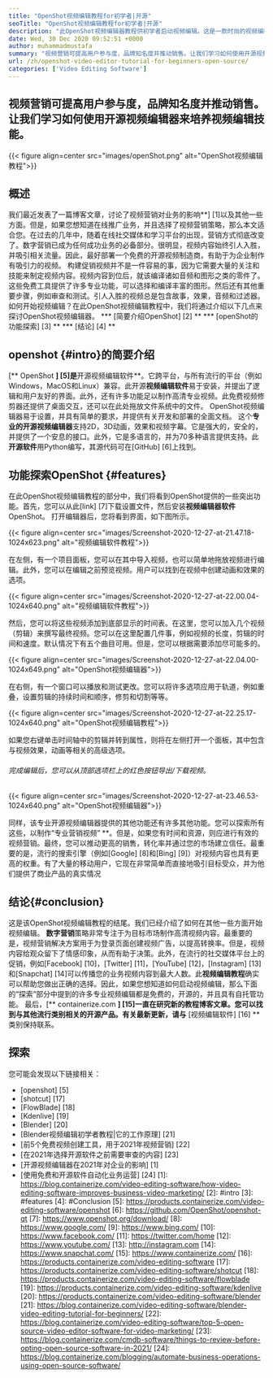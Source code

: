 ```yaml
---
title: "OpenShot视频编辑教程for初学者|开源" 
seoTitle: "OpenShot视频编辑教程for初学者|开源" 
description: "此OpenShot视频编辑器教程供初学者启动视频编辑。这是一款时尚的视频编辑器，提供3D动画等功能。" 
date: Wed, 30 Dec 2020 09:52:51 +0000
author: muhammadmustafa
summary: "视频营销可提高用户参与度，品牌知名度并推动销售。让我们学习如何使用开源视频编辑器来培养视频编辑技能。" 
url: /zh/openshot-video-editor-tutorial-for-beginners-open-source/
categories: ['Video Editing Software']
---
```


## 视频营销可提高用户参与度，品牌知名度并推动销售。让我们学习如何使用开源视频编辑器来培养视频编辑技能。

{{< figure align=center src="images/openShot.png" alt="OpenShot视频编辑教程">}}


## 概述
我们最近发表了一篇博客文章，讨论了视频营销对业务的影响**] [1]以及其他一些方面。但是，如果您想知道在线推广业务，并且选择了视频营销策略，那么本文适合您。在过去的几年中，随着在线社交媒体和学习平台的出现，营销方式彻底改变了。数字营销已成为任何成功业务的必备部分。很明显，视频内容始终引人入胜，并吸引相关流量。因此，最好部署一个免费的开源视频制造商，有助于为企业制作有吸引力的视频。
构建促销视频并不是一件容易的事，因为它需要大量的关注和技能来制定视频内容。视频内容到位后，就该编译诸如音频和图形之类的零件了。这些免费工具提供了许多专业功能，可以选择和编译丰富的图形。然后还有其他重要步骤，例如审查和测试。引人入胜的视频总是包含故事，效果，音频和过滤器。如何开始视频编辑？在此OpenShot视频编辑教程中，我们将通过介绍以下几点来探讨OpenShot视频编辑器。
  *** [简要介绍OpenShot] [2] **
  *** [openShot的功能探索] [3] **
  *** [结论] [4] **

## openshot {#intro}的简要介绍
[** OpenShot **] [5]是**开源视频编辑软件**。它跨平台，与所有流行的平台（例如Windows，MacOS和Linux）兼容。此开源**视频编辑软件**易于安装，并提出了逻辑和用户友好的界面。此外，还有许多功能足以制作高清专业视频。此免费视频修剪器还提供了桌面交互，还可以在此处拖放文件系统中的文件。 OpenShot视频编辑器易于设置，并具有简单的要求，并提供有关开发和部署的全面文档。
这个**专业的开源视频编辑器**支持2D，3D动画，效果和视频字幕。它是强大的，安全的，并提供了一个安息的接口。此外，它是多语言的，并为70多种语言提供支持。此**开源软件**用Python编写，其源代码可在[GitHub] [6]上找到。

## 功能探索OpenShot {#features}
在此OpenShot视频编辑教程的部分中，我们将看到OpenShot提供的一些突出功能。首先，您可以从此[link] [7]下载设置文件，然后安装**视频编辑器软件** OpenShot。
打开编辑器后，您将看到界面，如下图所示。

{{< figure align=center src="images/Screenshot-2020-12-27-at-21.47.18-1024x623.png" alt="视频编辑软件教程">}}

在左侧，有一个项目面板，您可以在其中导入视频，也可以简单地拖放视频进行编辑。此外，您可以在编辑之前预览视频。用户可以找到在视频中创建动画和效果的选项。

{{< figure align=center src="images/Screenshot-2020-12-27-at-22.00.04-1024x640.png" alt="视频编辑软件教程">}}

然后，您可以将这些视频添加到底部显示的时间表。在这里，您可以加入几个视频（剪辑）来撰写最终视频。您可以在这里配置几件事，例如视频的长度，剪辑的时间和速度。默认情况下有五个曲目可用。但是，您可以根据需要添加尽可能多的。

{{< figure align=center src="images/Screenshot-2020-12-27-at-22.04.00-1024x649.png" alt="OpenShot视频编辑器">}}

在右侧，有一个窗口可以播放和测试更改。您可以将许多选项应用于轨道，例如重叠，设置剪辑的持续时间和顺序，修剪和切割等等。

{{< figure align=center src="images/Screenshot-2020-12-27-at-22.25.17-1024x640.png" alt="OpenShot视频编辑教程">}}

如果您右键单击时间轴中的剪辑并转到属性，则将在左侧打开一个面板，其中包含与视频效果，动画等相关的高级选项。

###### 完成编辑后，您可以从顶部选项栏上的红色按钮导出/下载视频。

{{< figure align=center src="images/Screenshot-2020-12-27-at-23.46.53-1024x640.png" alt="OpenShot视频编辑器">}}

同样，该专业开源视频编辑器提供的其他功能还有许多其他功能。您可以探索所有这些，以制作“专业营销视频” **。但是，如果您有时间和资源，则应进行有效的视频营销。最终，您可以推动更高的销售，转化率并通过您的市场建立信任。最重要的是，流行的搜索引擎（例如[Google] [8]和[Bing] [9]）对视频内容也具有更高的权重。有了大量的移动用户，它现在非常简单而直接地吸引目标受众，并为他们提供了商业产品的真实情况

## 结论{#conclusion}
这是该OpenShot视频编辑教程的结尾。我们已经介绍了如何在其他一些方面开始视频编辑。 **数字营销**策略非常专注于为目标市场制作高清视频内容。最重要的是，视频营销解决方案用于为登录页面创建视频广告，以提高转换率。但是，视频内容给观众留下了情感印象，从而有助于决策。此外，在流行的社交媒体平台上的促销，例如[Facebook] [10]，[Twitter] [11]，[YouTube] [12]，[Instagram] [13]和[Snapchat] [14]可以传播您的业务视频内容到最大人数。此**视频编辑教程**确实可以帮助您做出正确的选择。因此，如果您想知道如何启动视频编辑，那么下面的“探索”部分中提到的许多专业视频编辑都是免费的，开源的，并且具有自托管功能。
最后，[** containerize.com **] [15]一直在研究新的教程博客文章。您可以找到与其他流行类别相关的开源产品。有关最新更新，请与** [视频编辑软件] [16] **类别保持联系。

## 探索
您可能会发现以下链接相关：
  * [openshot] [5]
  * [shotcut] [17]
  * [FlowBlade] [18]
  * [Kdenlive] [19]
  * [Blender] [20]
  * [Blender视频编辑初学者教程|它的工作原理] [21]
  * [前5个免费视频创建工具，用于2021年视频营销] [22]
  * [在2021年选择开源软件之前需要审查的内容] [23]
  * [开源视频编辑器在2021年对企业的影响] [1]
  * [使用免费和开源软件自动化业务运营] [24]
[1]: https://blog.containerize.com/video-editing-software/how-video-editing-software-improves-business-video-marketing/
[2]: #intro
[3]: #features
[4]: #Conclusion
[5]: https://products.containerize.com/video-editing-software/openshot
[6]: https://github.com/OpenShot/openshot-qt
[7]: https://www.openshot.org/download/
[8]: https://www.google.com/
[9]: https://www.bing.com/
[10]: https://www.facebook.com/
[11]: https://twitter.com/home
[12]: https://www.youtube.com/
[13]: http://instagram.com
[14]: https://www.snapchat.com/
[15]: https://www.containerize.com/
[16]: https://products.containerize.com/video-editing-software
[17]: https://products.containerize.com/video-editing-software/shotcut
[18]: https://products.containerize.com/video-editing-software/flowblade
[19]: https://products.containerize.com/video-editing-software/kdenlive
[20]: https://products.containerize.com/video-editing-software/blender
[21]: https://blog.containerize.com/video-editing-software/blender-video-editing-tutorial-for-beginners/
[22]: https://blog.containerize.com/video-editing-software/top-5-open-source-video-editor-software-for-video-marketing/
[23]: https://blog.containerize.com/cmdb-software/things-to-review-before-opting-open-source-software-in-2021/
[24]: https://blog.containerize.com/blogging/automate-business-operations-using-open-source-software/

